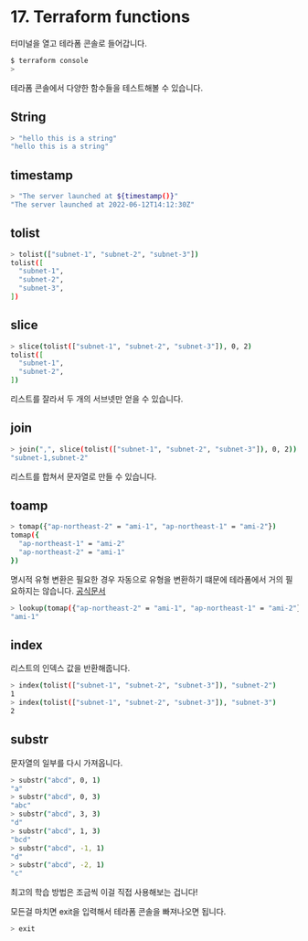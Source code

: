 # 17. Terraform functions

터미널을 열고 테라폼 콘솔로 들어갑니다.

```bash
$ terraform console
>
```

테라폼 콘솔에서 다양한 함수들을 테스트해볼 수 있습니다.

## String

```bash
> "hello this is a string"
"hello this is a string"
```

## timestamp

```bash
> "The server launched at ${timestamp()}"
"The server launched at 2022-06-12T14:12:30Z"
```

## tolist

```bash
> tolist(["subnet-1", "subnet-2", "subnet-3"])
tolist([
  "subnet-1",
  "subnet-2",
  "subnet-3",
])
```

## slice

```bash
> slice(tolist(["subnet-1", "subnet-2", "subnet-3"]), 0, 2)
tolist([
  "subnet-1",
  "subnet-2",
])
```

리스트를 잘라서 두 개의 서브넷만 얻을 수 있습니다.

## join

```bash
> join(",", slice(tolist(["subnet-1", "subnet-2", "subnet-3"]), 0, 2))
"subnet-1,subnet-2"
```

리스트를 합쳐서 문자열로 만들 수 있습니다.

## toamp

```bash
> tomap({"ap-northeast-2" = "ami-1", "ap-northeast-1" = "ami-2"})
tomap({
  "ap-northeast-1" = "ami-2"
  "ap-northeast-2" = "ami-1"
})
```

명시적 유형 변환은 필요한 경우 자동으로 유형을 변환하기 떄문에 테라폼에서 거의 필요하지는 않습니다. [공식문서](https://www.terraform.io/language/functions/tomap)

```bash
> lookup(tomap({"ap-northeast-2" = "ami-1", "ap-northeast-1" = "ami-2"}), "ap-northeast-2")
"ami-1"
```

## index

리스트의 인덱스 값을 반환해줍니다.

```bash
> index(tolist(["subnet-1", "subnet-2", "subnet-3"]), "subnet-2")
1
> index(tolist(["subnet-1", "subnet-2", "subnet-3"]), "subnet-3")
2
```

## substr

문자열의 일부를 다시 가져옵니다.

```bash
> substr("abcd", 0, 1)
"a"
> substr("abcd", 0, 3)
"abc"
> substr("abcd", 3, 3)
"d"
> substr("abcd", 1, 3)
"bcd"
> substr("abcd", -1, 1)
"d"
> substr("abcd", -2, 1)
"c"
```

최고의 학습 방법은 조금씩 이걸 직접 사용해보는 겁니다!

모든걸 마치면 exit을 입력해서 테라폼 콘솔을 빠져나오면 됩니다.

```bash
> exit
```
